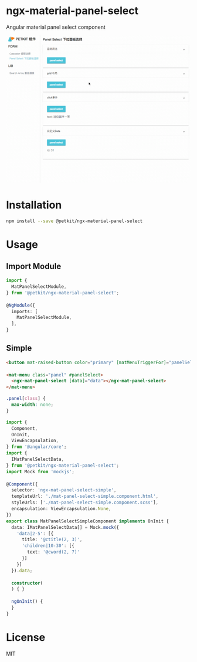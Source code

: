 # ngx-material-panel-select
Angular material panel select component

![example](https://raw.githubusercontent.com/petkit-io/assets/master/ngx-material-panel-select.gif)

# Installation

```bash
npm install --save @petkit/ngx-material-panel-select
```

# Usage

## Import Module

```ts
import {
  MatPanelSelectModule,
} from '@petkit/ngx-material-panel-select';

@NgModule({
  imports: [
    MatPanelSelectModule,
  ],
}
```

## Simple

```html
<button mat-raised-button color="primary" [matMenuTriggerFor]="panelSelect">panel select</button>

<mat-menu class="panel" #panelSelect>
  <ngx-mat-panel-select [data]="data"></ngx-mat-panel-select>
</mat-menu>
```

```scss
.panel[class] {
  max-width: none;
}
```

```ts
import {
  Component,
  OnInit,
  ViewEncapsulation,
} from '@angular/core';
import {
  IMatPanelSelectData,
} from '@petkit/ngx-material-panel-select';
import Mock from 'mockjs';

@Component({
  selector: 'ngx-mat-panel-select-simple',
  templateUrl: './mat-panel-select-simple.component.html',
  styleUrls: ['./mat-panel-select-simple.component.scss'],
  encapsulation: ViewEncapsulation.None,
})
export class MatPanelSelectSimpleComponent implements OnInit {
  data: IMatPanelSelectData[] = Mock.mock({
    'data|2-5': [{
      title: '@ctitle(2, 3)',
      'children|10-30': [{
        text: '@cword(2, 7)'
      }]
    }]
  }).data;

  constructor(
  ) { }

  ngOnInit() {
  }
}
```

# License
MIT

